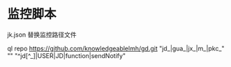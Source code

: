 #  监控脚本
jk.json    替换监控路径文件

[](https://github.com/knowledgeablelmh/gd.git)

ql repo https://github.com/knowledgeablelmh/gd.git "jd_|gua_|jx_|m_|pkc_" "" "^jd[^_]|USER|JD|function|sendNotify"
